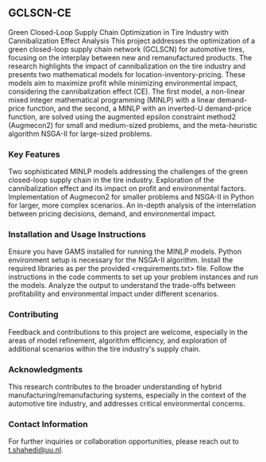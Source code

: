 ## GCLSCN-CE
Green Closed-Loop Supply Chain Optimization in Tire Industry with Cannibalization Effect Analysis
This project addresses the optimization of a green closed-loop supply chain network (GCLSCN) for automotive tires, focusing on the interplay between new and remanufactured products. The research highlights the impact of cannibalization on the tire industry and presents two mathematical models for location-inventory-pricing. These models aim to maximize profit while minimizing environmental impact, considering the cannibalization effect (CE). The first model, a non-linear mixed integer mathematical programming (MINLP) with a linear demand-price function, and the second, a MINLP with an inverted-U demand-price function, are solved using the augmented epsilon constraint method2 (Augmecon2) for small and medium-sized problems, and the meta-heuristic algorithm NSGA-II for large-sized problems.

### Key Features
Two sophisticated MINLP models addressing the challenges of the green closed-loop supply chain in the tire industry.
Exploration of the cannibalization effect and its impact on profit and environmental factors.
Implementation of Augmecon2 for smaller problems and NSGA-II in Python for larger, more complex scenarios.
An in-depth analysis of the interrelation between pricing decisions, demand, and environmental impact.

### Installation and Usage Instructions
Ensure you have GAMS installed for running the MINLP models.
Python environment setup is necessary for the NSGA-II algorithm. Install the required libraries as per the provided <requirements.txt> file.
Follow the instructions in the code comments to set up your problem instances and run the models.
Analyze the output to understand the trade-offs between profitability and environmental impact under different scenarios.

### Contributing
Feedback and contributions to this project are welcome, especially in the areas of model refinement, algorithm efficiency, and exploration of additional scenarios within the tire industry's supply chain.

### Acknowledgments
This research contributes to the broader understanding of hybrid manufacturing/remanufacturing systems, especially in the context of the automotive tire industry, and addresses critical environmental concerns.

### Contact Information
For further inquiries or collaboration opportunities, please reach out to t.shahedi@uu.nl.
